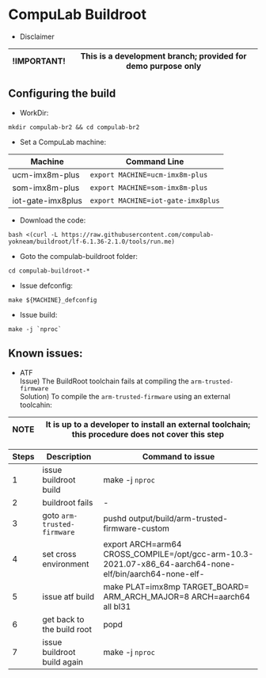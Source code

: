 # CompuLab Buildroot

* Disclaimer

| !IMPORTANT! | This is a development branch; provided for demo purpose only|
|---|---|

## Configuring the build

* WorkDir:
```
mkdir compulab-br2 && cd compulab-br2
```

* Set a CompuLab machine:

| Machine | Command Line |
|---|---|
|ucm-imx8m-plus|```export MACHINE=ucm-imx8m-plus```|
|som-imx8m-plus|```export MACHINE=som-imx8m-plus```|
|iot-gate-imx8plus|```export MACHINE=iot-gate-imx8plus```|

* Download the code:
```
bash <(curl -L https://raw.githubusercontent.com/compulab-yokneam/buildroot/lf-6.1.36-2.1.0/tools/run.me)
```

* Goto the compulab-buildroot folder:
```
cd compulab-buildroot-*
```

* Issue defconfig:
```
make ${MACHINE}_defconfig
```

* Issue build:
```
make -j `nproc`
```

## Known issues:

* ATF<br>
Issue) The BuildRoot toolchain fails at compiling the `arm-trusted-firmware`<br>
Solution) To compile the `arm-trusted-firmware` using an external toolcahin:<br>

|NOTE|It is up to a developer to install an external toolchain; this procedure does not cover this step|
|---|---|

|Steps|Description|Command to issue|
|---|---|---|
|1|issue buildroot build|make -j `nproc`|
|2|buildroot fails|-|
|3|goto `arm-trusted-firmware`|pushd output/build/arm-trusted-firmware-custom|
|4|set cross environment|export ARCH=arm64 CROSS_COMPILE=/opt/gcc-arm-10.3-2021.07-x86_64-aarch64-none-elf/bin/aarch64-none-elf-|
|5|issue atf build|make PLAT=imx8mp TARGET_BOARD= ARM_ARCH_MAJOR=8 ARCH=aarch64 all bl31|
|6|get back to the build root|popd|
|7|issue buildroot build again|make -j `nproc`|
